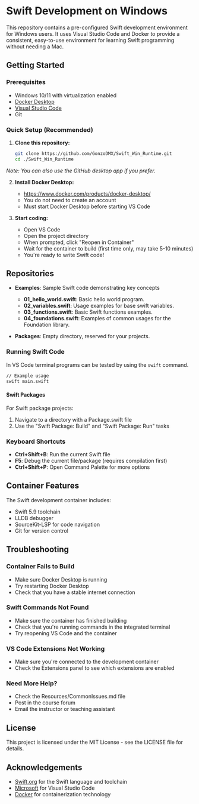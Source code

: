 # Swift Development on Windows

This repository contains a pre-configured Swift development environment for Windows users. It uses Visual Studio Code and Docker to provide a consistent, easy-to-use environment for learning Swift programming without needing a Mac.

## Getting Started

### Prerequisites

- Windows 10/11 with virtualization enabled
- [Docker Desktop](https://www.docker.com/products/docker-desktop/)
- [Visual Studio Code](https://code.visualstudio.com/)
- Git

### Quick Setup (Recommended)

1. **Clone this repository:**

   ```bash
   git clone https://github.com/GonzoDMX/Swift_Win_Runtime.git
   cd ./Swift_Win_Runtime
   ```

*Note: You can also use the GitHub desktop app if you prefer.*

2. **Install Docker Desktop:**
    - https://www.docker.com/products/docker-desktop/
    - You do not need to create an account
    - Must start Docker Desktop before starting VS Code

3. **Start coding:**
   - Open VS Code
   - Open the project directory
   - When prompted, click "Reopen in Container"
   - Wait for the container to build (first time only, may take 5-10 minutes)
   - You're ready to write Swift code!

## Repositories

- **Examples**: Sample Swift code demonstrating key concepts
  - **01_hello_world.swift**: Basic hello world program.
  - **02_variables.swift**: Usage examples for base swift variables.
  - **03_functions.swift**: Basic Swift functions examples.
  - **04_foundations.swift**: Examples of common usages for the Foundation library.

- **Packages**: Empty directory, reserved for your projects.

### Running Swift Code

In VS Code terminal programs can be tested by using the `swift` command.

```bash
// Example usage
swift main.swift
```

#### Swift Packages

For Swift package projects:
1. Navigate to a directory with a Package.swift file
2. Use the "Swift Package: Build" and "Swift Package: Run" tasks

### Keyboard Shortcuts

- **Ctrl+Shift+B**: Run the current Swift file
- **F5**: Debug the current file/package (requires compilation first)
- **Ctrl+Shift+P**: Open Command Palette for more options

## Container Features

The Swift development container includes:

- Swift 5.9 toolchain
- LLDB debugger
- SourceKit-LSP for code navigation
- Git for version control

## Troubleshooting

### Container Fails to Build

- Make sure Docker Desktop is running
- Try restarting Docker Desktop
- Check that you have a stable internet connection

### Swift Commands Not Found

- Make sure the container has finished building
- Check that you're running commands in the integrated terminal
- Try reopening VS Code and the container

### VS Code Extensions Not Working

- Make sure you're connected to the development container
- Check the Extensions panel to see which extensions are enabled

### Need More Help?

- Check the Resources/CommonIssues.md file
- Post in the course forum
- Email the instructor or teaching assistant

## License

This project is licensed under the MIT License - see the LICENSE file for details.

## Acknowledgements

- [Swift.org](https://swift.org/) for the Swift language and toolchain
- [Microsoft](https://code.visualstudio.com/) for Visual Studio Code
- [Docker](https://www.docker.com/) for containerization technology
